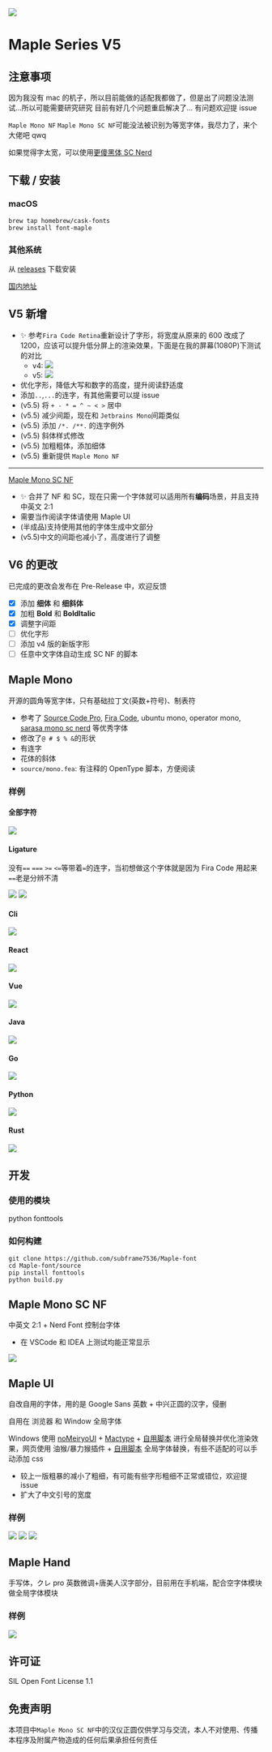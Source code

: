 ![](/img/head.svg)

# Maple Series V5

## 注意事项

因为我没有 mac 的机子，所以目前能做的适配我都做了，但是出了问题没法测试...所以可能需要研究研究
目前有好几个问题重启解决了...
有问题欢迎提 issue

`Maple Mono NF` `Maple Mono SC NF`可能没法被识别为等宽字体，我尽力了，来个大佬吧 qwq

如果觉得字太宽，可以使用[更傻黑体 SC Nerd](https://github.com/laishulu/Sarasa-Mono-SC-Nerd)

## 下载 / 安装

### macOS

```
brew tap homebrew/cask-fonts
brew install font-maple
```

### 其他系统

从 [releases](https://github.com/subframe7536/Maple-font/releases) 下载安装

[国内地址](https://gitee.com/subframe7536/Maple/releases)

## V5 新增

- ✨ 参考`Fira Code Retina`重新设计了字形，将宽度从原来的 600 改成了 1200，应该可以提升低分屏上的渲染效果，下面是在我的屏幕(1080P)下测试的对比
  - v4: ![](/img/sizechange.gif)
  - v5: ![](/img/sizechange1.gif)
- 优化字形，降低大写和数字的高度，提升阅读舒适度
- 添加`..`,`...`的连字，有其他需要可以提 issue
- (v5.5) 将 `+ - * = ^ ~ < >` 居中
- (v5.5) 减少间距，现在和 `Jetbrains Mono`间距类似
- (v5.5) 添加 `/*. /**.` 的连字例外
- (v5.5) 斜体样式修改
- (v5.5) 加粗粗体，添加细体
- (v5.5) 重新提供 `Maple Mono NF`

---

[Maple Mono SC NF](#maple-mono-sc-nf)

- ✨ 合并了 NF 和 SC，现在只需一个字体就可以适用所有**编码**场景，并且支持中英文 2:1
- 需要当作阅读字体请使用 Maple UI
- (半成品)支持使用其他的字体生成中文部分
- (v5.5)中文的间距也减小了，高度进行了调整

## V6 的更改

已完成的更改会发布在 Pre-Release 中，欢迎反馈

- [x] 添加 **细体** 和 **细斜体**
- [x] 加粗 **Bold** 和 **BoldItalic**
- [x] 调整字间距
- [ ] 优化字形
- [ ] 添加 v4 版的新版字形
- [ ] 任意中文字体自动生成 SC NF 的脚本

## Maple Mono

开源的圆角等宽字体，只有基础拉丁文(英数+符号)、制表符

- 参考了 [Source Code Pro](https://github.com/adobe-fonts/source-code-pro), [Fira Code](https://github.com/tonsky/FiraCode), ubuntu mono, operator mono, [sarasa mono sc nerd](https://github.com/laishulu/Sarasa-Mono-SC-Nerd) 等优秀字体
- 修改了`@ # $ % &`的形状
- 有连字
- 花体的斜体
- `source/mono.fea`: 有注释的 OpenType 脚本，方便阅读

### 样例

#### 全部字符

![](img/base.png)

#### Ligature

没有`==` `===` `>=` `<=`等带着`=`的连字，当初想做这个字体就是因为 Fira Code 用起来`==`老是分辨不清

![](img/ligature.png)
![](img/ligature.gif)

#### Cli

![](img/code_sample/cli.webp)

#### React

![](img/code_sample/react.webp)

#### Vue

![](img/code_sample/vue.webp)

#### Java

![](img/code_sample/java.webp)

#### Go

![](img/code_sample/go.webp)

#### Python

![](img/code_sample/python.webp)

#### Rust

![](img/code_sample/rust.webp)

## 开发

### 使用的模块

python fonttools

### 如何构建

```
git clone https://github.com/subframe7536/Maple-font
cd Maple-font/source
pip install fonttools
python build.py
```

## Maple Mono SC NF

中英文 2:1 + Nerd Font 控制台字体

- 在 VSCode 和 IDEA 上测试均能正常显示

![](/img/CE21.png)

## Maple UI

自改自用的字体，用的是 Google Sans 英数 + 中兴正圆的汉字，侵删

自用在 浏览器 和 Window 全局字体

Windows 使用 [noMeiryoUI](https://github.com/Tatsu-syo/noMeiryoUI) + [Mactype](https://github.com/snowie2000/mactype) + [自用脚本](https://gitee.com/subframe7536/mactype) 进行全局替换并优化渲染效果，网页使用 油猴/暴力猴插件 + [自用脚本](https://github.com/subframe7536/UserScript) 全局字体替换，有些不适配的可以手动添加 css

- 较上一版粗暴的减小了粗细，有可能有些字形粗细不正常或错位，欢迎提 issue
- 扩大了中文引号的宽度

### 样例

![](img/UI.webp)
![](img/Browser.webp)
![](img/Browser2.webp)

## Maple Hand

手写体，クレ pro 英数微调+唐美人汉字部分，目前用在手机端，配合空字体模块做全局字体模块

### 样例

![](img/%E6%89%8B%E6%9C%BA.jpg)

## 许可证

SIL Open Font License 1.1

## 免责声明

本项目中`Maple Mono SC NF`中的汉仪正圆仅供学习与交流，本人不对使用、传播本程序及附属产物造成的任何后果承担任何责任
